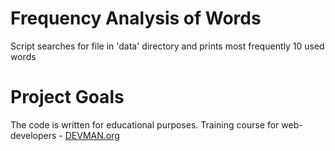 # Frequency Analysis of Words

Script searches for file in 'data' directory and prints most frequently 10 used words

# Project Goals

The code is written for educational purposes. Training course for web-developers - [DEVMAN.org](https://devman.org)
